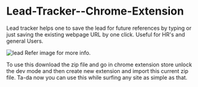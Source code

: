 # Lead-Tracker--Chrome-Extension
Lead tracker helps one to save the lead for future references by typing or just saving the existing webpage URL by one click. Useful for HR's and general Users. 

![lead](https://github.com/user-attachments/assets/5976b161-15ae-4cc1-a33c-d1ee7768653b)
Refer image for more info.

To use this download the zip file and go in chrome extension store unlock the dev mode and then create new extension and import this current zip file. Ta-da now you can use this while surfing any site as simple as that.

